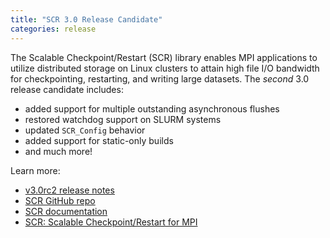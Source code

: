 ```yaml
---
title: "SCR 3.0 Release Candidate"
categories: release
---
```


The Scalable Checkpoint/Restart (SCR) library enables MPI applications to utilize distributed storage on Linux clusters to attain high file I/O bandwidth for checkpointing, restarting, and writing large datasets. The *second* 3.0 release candidate includes:
- added support for multiple outstanding asynchronous flushes
- restored watchdog support on SLURM systems
- updated `SCR_Config` behavior
- added support for static-only builds
- and much more!

Learn more:
- [v3.0rc2 release notes](https://github.com/LLNL/scr/releases/tag/v3.0rc2)
- [SCR GitHub repo](https://github.com/LLNL/scr)
- [SCR documentation](https://scr.readthedocs.io/en/latest/)
- [SCR: Scalable Checkpoint/Restart for MPI](https://computing.llnl.gov/projects/scalable-checkpoint-restart-for-mpi)
